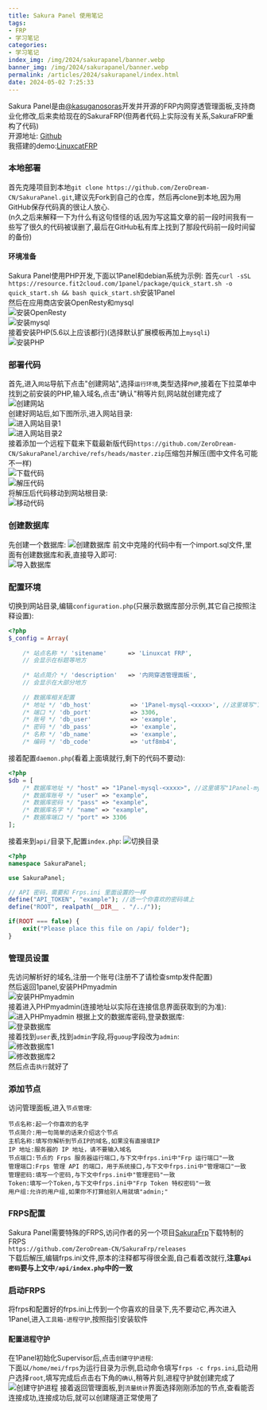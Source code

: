 ```yaml
---
title: Sakura Panel 使用笔记
tags:
- FRP
- 学习笔记
categories: 
- 学习笔记
index_img: /img/2024/sakurapanel/banner.webp
banner_img: /img/2024/sakurapanel/banner.webp
permalink: /articles/2024/sakurapanel/index.html
date: 2024-05-02 7:25:33
---
```

Sakura Panel是由[@kasuganosoras](https://github.com/kasuganosoras)开发并开源的FRP内网穿透管理面板,支持商业化修改,后来卖给现在的SakuraFRP(但两者代码上实际没有关系,SakuraFRP重构了代码)    
开源地址: [Github](https://github.com/ZeroDream-CN/SakuraPanel)		
我搭建的demo:[LinuxcatFRP](https://frp.linuxcat.top/)

### 本地部署
首先克隆项目到本地`git clone https://github.com/ZeroDream-CN/SakuraPanel.git`,建议先Fork到自己的仓库，然后再clone到本地,因为用GitHub保存代码真的很让人放心.    
(n久之后来解释一下为什么有这句怪怪的话,因为写这篇文章的前一段时间我有一些写了很久的代码被误删了,最后在GitHub私有库上找到了那段代码前一段时间留的备份)		

#### 环境准备
Sakura Panel使用PHP开发,下面以1Panel和debian系统为示例:
首先`curl -sSL https://resource.fit2cloud.com/1panel/package/quick_start.sh -o quick_start.sh && bash quick_start.sh`安装1Panel    
然后在应用商店安装OpenResty和mysql   
![安装OpenResty](/img/2024/sakurapanel/install_openresty.webp "安装Openresty")   
![安装mysql](/img/2024/sakurapanel/install_mysql.webp "安装mysql")   
接着安装PHP(5.6以上应该都行)(选择默认扩展模板再加上`mysqli`)   
![安装PHP](/img/2024/sakurapanel/install_php.webp "安装PHP")   

### 部署代码
首先,进入`网站`导航下点击"创建网站",选择`运行环境`,类型选择`PHP`,接着在下拉菜单中找到之前安装的PHP,输入域名,点击"确认"稍等片刻,网站就创建完成了   
![创建网站](/img/2024/sakurapanel/create_website.webp "创建网站")   
创建好网站后,如下图所示,进入网站目录:   
![进入网站目录1](/img/2024/sakurapanel/enter_website_dir1.webp "进入网站目录1")   
![进入网站目录2](/img/2024/sakurapanel/enter_website_dir2.webp "进入网站目录2")   
接着添加一个远程下载来下载最新版代码`https://github.com/ZeroDream-CN/SakuraPanel/archive/refs/heads/master.zip`压缩包并解压(图中文件名可能不一样)   
![下载代码](/img/2024/sakurapanel/download_code.webp "下载代码")   
![解压代码](/img/2024/sakurapanel/unzip_code.webp "解压代码")   
将解压后代码移动到网站根目录:  
![移动代码](/img/2024/sakurapanel/move_code.webp "移动代码")   

### 创建数据库
先创建一个数据库:
![创建数据库](/img/2024/sakurapanel/create_db.webp "创建数据库")
前文中克隆的代码中有一个import.sql文件,里面有创建数据库和表,直接导入即可:   
![导入数据库](/img/2024/sakurapanel/import_db.webp "导入数据库")   

### 配置环境
切换到网站目录,编辑`configuration.php`(只展示数据库部分示例,其它自己按照注释设置):
```php
<?php
$_config = Array(
	
	/* 站点名称 */ 'sitename'      => 'Linuxcat FRP',
	// 会显示在标题等地方
	
	/* 站点简介 */ 'description'   => '内网穿透管理面板',
	// 会显示在大部分地方
	
	// 数据库相关配置
	/* 地址 */ 'db_host'           => '1Panel-mysql-<xxxx>', //这里填写"1Panel-mysql-<xxxx>"(以实际在连接信息界面获取到的为准)
	/* 端口 */ 'db_port'           => 3306,
	/* 账号 */ 'db_user'           => 'example',
	/* 密码 */ 'db_pass'           => 'example',
	/* 名称 */ 'db_name'           => 'example',
	/* 编码 */ 'db_code'           => 'utf8mb4',
```
接着配置`daemon.php`(看着上面填就行,剩下的代码不要动):
```php
<?php
$db = [
	/* 数据库地址 */ "host" => "1Panel-mysql-<xxxx>", //这里填写"1Panel-mysql-<xxxx>"(以实际在连接信息界面获取到的为准)
	/* 数据库账号 */ "user" => "example",
	/* 数据库密码 */ "pass" => "example",
	/* 数据库名字 */ "name" => "example",
	/* 数据库端口 */ "port" => 3306
];
```
接着来到`api/`目录下,配置`index.php`:
![切换目录](/img/2024/sakurapanel/dir_change.webp "切换目录")
```php
<?php
namespace SakuraPanel;

use SakuraPanel;

// API 密码，需要和 Frps.ini 里面设置的一样
define("API_TOKEN", "example"); //选一个你喜欢的密码填上
define("ROOT", realpath(__DIR__ . "/../"));

if(ROOT === false) {
	exit("Please place this file on /api/ folder");
}
```

### 管理员设置
先访问解析好的域名,注册一个账号(注册不了请检查smtp发件配置)    
然后返回1panel,安装PHPmyadmin   
![安装PHPmyadmin](/img/2024/sakurapanel/install_phpmyadmin.webp "安装PHPmyadmin")   
接着进入PHPmyadmin(连接地址以实际在连接信息界面获取到的为准):		
![进入PHPmyadmin](/img/2024/sakurapanel/enter_phpmyadmin.webp "进入PHPmyadmin")
根据上文的数据库密码,登录数据库:	
![登录数据库](/img/2024/sakurapanel/login_db.webp "登录数据库")		
接着找到`user`表,找到`admin`字段,将`guoup`字段改为`admin`:  	
![修改数据库1](/img/2024/sakurapanel/modify_db1.webp "修改数据库1")		
![修改数据库2](/img/2024/sakurapanel/modify_db2.webp "修改数据库2")		
然后点击`执行`就好了		


### 添加节点
访问管理面板,进入`节点管理`:
```
节点名称:起一个你喜欢的名字
节点简介:用一句简单的话来介绍这个节点
主机名称:填写你解析到节点IP的域名,如果没有直接填IP
IP 地址:服务器的 IP 地址，请不要输入域名
节点端口:节点的 Frps 服务器运行端口,与下文中frps.ini中"Frp 运行端口"一致
管理端口:Frps 管理 API 的端口，用于系统接口,与下文中frps.ini中"管理端口"一致
管理密码:填写一个密码,与下文中frps.ini中"管理密码"一致
Token:填写一个Token,与下文中frps.ini中"Frp Token 特权密码"一致
用户组:允许的用户组,如果你不打算给别人用就填"admin;"
```

### FRPS配置
Sakura Panel需要特殊的FRPS,访问作者的另一个项目[SakuraFrp](https://github.com/ZeroDream-CN/SakuraFrp)下载特制的FRPS		
`https://github.com/ZeroDream-CN/SakuraFrp/releases`		
下载后解压,编辑frps.ini文件,原本的注释都写得很全面,自己看着改就行,**注意`Api 密码`要与上文中`/api/index.php`中的一致**

### 启动FRPS
将frps和配置好的frps.ini上传到一个你喜欢的目录下,先不要动它,再次进入1Panel,进入`工具箱-进程守护`,按照指引安装软件	
#### 配置进程守护
在1Panel初始化Supervisor后,点击`创建守护进程`:		
下面以`/home/mei/frps`为运行目录为示例,启动命令填写`frps -c frps.ini`,启动用户选择`root`,填写完成后点击右下角的`确认`,稍等片刻,进程守护就创建完成了		
![创建守护进程](/img/2024/sakurapanel/create_daemon.webp "创建守护进程")
接着返回管理面板,到`流量统计`界面选择刚刚添加的节点,查看能否连接成功,连接成功后,就可以创建隧道正常使用了










